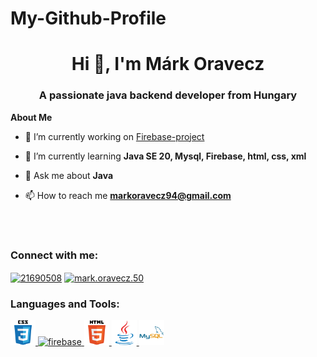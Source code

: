 # My-Github-Profile

<h1 align="center">Hi 👋, I'm Márk Oravecz</h1>
<h3 align="center">A passionate java backend developer from Hungary</h3>

**About Me**

- 🔭 I’m currently working on [Firebase-project](https://github.com/Marcusso91/Firebase-Project)

- 🌱 I’m currently learning **Java SE 20, Mysql, Firebase, html, css, xml**

- 💬 Ask me about **Java**

- 📫 How to reach me **markoravecz94@gmail.com**

<br></br>

<h3 align="left">Connect with me:</h3>
<p align="left">
<a href="https://stackoverflow.com/users/21690508" target="blank"><img align="center" src="https://raw.githubusercontent.com/rahuldkjain/github-profile-readme-generator/master/src/images/icons/Social/stack-overflow.svg" alt="21690508" height="30" width="40" /></a>
<a href="https://fb.com/mark.oravecz.50" target="blank"><img align="center" src="https://raw.githubusercontent.com/rahuldkjain/github-profile-readme-generator/master/src/images/icons/Social/facebook.svg" alt="mark.oravecz.50" height="30" width="40" /></a>
</p>



<h3 align="left">Languages and Tools:</h3>
<p align="left"> <a href="https://www.w3schools.com/css/" target="_blank" rel="noreferrer"> <img src="https://raw.githubusercontent.com/devicons/devicon/master/icons/css3/css3-original-wordmark.svg" alt="css3" width="40" height="40"/> </a>  <a href="https://firebase.google.com/" target="_blank" rel="noreferrer"> <img src="https://www.vectorlogo.zone/logos/firebase/firebase-icon.svg" alt="firebase" width="40" height="40"/> </a>  <a href="https://www.w3.org/html/" target="_blank" rel="noreferrer"> <img src="https://raw.githubusercontent.com/devicons/devicon/master/icons/html5/html5-original-wordmark.svg" alt="html5" width="40" height="40"/> </a>  <a href="https://www.java.com" target="_blank" rel="noreferrer"> <img src="https://raw.githubusercontent.com/devicons/devicon/master/icons/java/java-original.svg" alt="java" width="40" height="40"/> </a>  <a href="https://www.mysql.com/" target="_blank" rel="noreferrer"> <img src="https://raw.githubusercontent.com/devicons/devicon/master/icons/mysql/mysql-original-wordmark.svg" alt="mysql" width="40" height="40"/> </a> </p>

